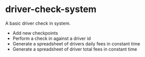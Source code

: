 # driver-check-system
 A basic driver check in system.
 
 - Add new checkpoints
 - Perform a check in against a driver id
 - Generate a spreadsheet of drivers daily fees in constant time
 - Generate a spreadsheet of driver total fees in constant time
